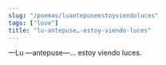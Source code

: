 ```yaml
---
slug: "/poemas/luantepuseestoyviendoluces"
tags: ["love"]
title: "lu-antepuse…-estoy-viendo-luces"
---
```

—Lu —antepuse—… estoy viendo luces.